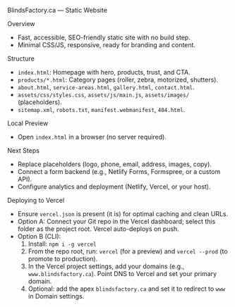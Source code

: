 BlindsFactory.ca — Static Website

Overview
- Fast, accessible, SEO-friendly static site with no build step.
- Minimal CSS/JS, responsive, ready for branding and content.

Structure
- `index.html`: Homepage with hero, products, trust, and CTA.
- `products/*.html`: Category pages (roller, zebra, motorized, shutters).
- `about.html`, `service-areas.html`, `gallery.html`, `contact.html`.
- `assets/css/styles.css`, `assets/js/main.js`, `assets/images/` (placeholders).
- `sitemap.xml`, `robots.txt`, `manifest.webmanifest`, `404.html`.

Local Preview
- Open `index.html` in a browser (no server required).

Next Steps
- Replace placeholders (logo, phone, email, address, images, copy).
- Connect a form backend (e.g., Netlify Forms, Formspree, or a custom API).
- Configure analytics and deployment (Netlify, Vercel, or your host).

Deploying to Vercel
- Ensure `vercel.json` is present (it is) for optimal caching and clean URLs.
- Option A: Connect your Git repo in the Vercel dashboard; select this folder as the project root. Vercel auto-deploys on push.
- Option B (CLI):
  1. Install: `npm i -g vercel`
  2. From the repo root, run: `vercel` (for a preview) and `vercel --prod` (to promote to production).
  3. In the Vercel project settings, add your domains (e.g., `www.blindsfactory.ca`). Point DNS to Vercel and set your primary domain.
  4. Optional: add the apex `blindsfactory.ca` and set it to redirect to `www` in Domain settings.
